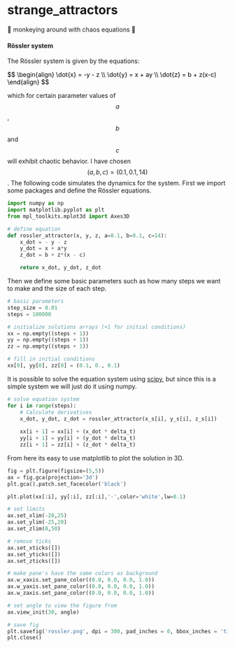 # strange_attractors
:monkey: monkeying around with chaos equations :monkey:



#### Rössler system
The Rössler system is given by the equations:

<font color='black'>
$$
\begin{align}
\dot{x} = -y - z \\
\dot{y} = x + ay \\
\dot{z} = b + z(x-c)
\end{align}
$$
</font>

which for certain parameter values of $$a$$, $$b$$ and $$c$$ will exhibit chaotic behavior.
I have chosen $$(a,b,c) = (0.1,0.1,14)$$.
The following code simulates the dynamics for the system.
First we import some packages and define the Rössler equations.

```python
import numpy as np
import matplotlib.pyplot as plt
from mpl_toolkits.mplot3d import Axes3D

# define equation
def rossler_attractor(x, y, z, a=0.1, b=0.1, c=14):
	x_dot = - y - z
	y_dot = x + a*y
	z_dot = b + z*(x - c)

	return x_dot, y_dot, z_dot
```

Then we define some basic parameters such as how many steps we want to make and the size of each step.


```python
# basic parameters
step_size = 0.01 
steps = 100000

# initialize solutions arrays (+1 for initial conditions)
xx = np.empty((steps + 1))
yy = np.empty((steps + 1))
zz = np.empty((steps + 1))

# fill in initial conditions
xx[0], yy[0], zz[0] = (0.1, 0., 0.1)
```

It is possible to solve the equation system using [scipy](https://docs.scipy.org/doc/scipy-0.18.1/reference/integrate.html), but since this is a simple system we will just do it using numpy. 

```python
# solve equation system
for i in range(steps):
    # Calculate derivatives
    x_dot, y_dot, z_dot = rossler_attractor(x_s[i], y_s[i], z_s[i])
    
    xx[i + 1] = xx[i] + (x_dot * delta_t)
    yy[i + 1] = yy[i] + (y_dot * delta_t)
    zz[i + 1] = zz[i] + (z_dot * delta_t)
```

From here its easy to use matplotlib to plot the solution in 3D.

```python
fig = plt.figure(figsize=(5,5))
ax = fig.gca(projection='3d')
plt.gca().patch.set_facecolor('black')

plt.plot(xx[:i], yy[:i], zz[:i],'-',color='white',lw=0.1)

# set limits
ax.set_xlim(-20,25)
ax.set_ylim(-25,20)
ax.set_zlim(0,50)

# remove ticks
ax.set_xticks([])
ax.set_yticks([])
ax.set_zticks([])

# make pane's have the same colors as background
ax.w_xaxis.set_pane_color((0.0, 0.0, 0.0, 1.0))
ax.w_yaxis.set_pane_color((0.0, 0.0, 0.0, 1.0))
ax.w_zaxis.set_pane_color((0.0, 0.0, 0.0, 1.0))

# set angle to view the figure from 
ax.view_init(30, angle)

# save fig
plt.savefig('rossler.png', dpi = 300, pad_inches = 0, bbox_inches = 'tight')
plt.close()
```
